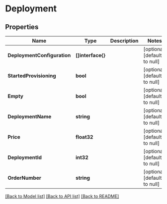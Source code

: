 # Deployment

## Properties
Name | Type | Description | Notes
------------ | ------------- | ------------- | -------------
**DeploymentConfiguration** | **[]interface{}** |  | [optional] [default to null]
**StartedProvisioning** | **bool** |  | [optional] [default to null]
**Empty** | **bool** |  | [optional] [default to null]
**DeploymentName** | **string** |  | [optional] [default to null]
**Price** | **float32** |  | [optional] [default to null]
**DeploymentId** | **int32** |  | [optional] [default to null]
**OrderNumber** | **string** |  | [optional] [default to null]

[[Back to Model list]](../README.md#documentation-for-models) [[Back to API list]](../README.md#documentation-for-api-endpoints) [[Back to README]](../README.md)



